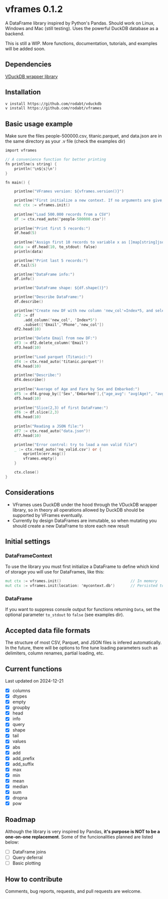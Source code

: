 # vframes 0.1.2

A DataFrame library inspired by Python's Pandas. Should work on Linux, Windows and Mac (still testing). Uses the powerful DuckDB database as a backend.

This is still a WIP. More functions, documentation, tutorials, and examples will be added soon.

## Dependencies

[VDuckDB wrapper library](https://github.com/rodabt/vduckdb)

## Installation

```bash
v install https://github.com/rodabt/vduckdb
v install https://github.com/rodabt/vframes
```

## Basic usage example

Make sure the files people-500000.csv, titanic.parquet, and data.json are in the same directory as your .v file (check the examples dir)

```v
import vframes

// A convenience function for better printing
fn printlne(s string) {
    println('\n${s}\n')
}

fn main() {

    printlne("VFrames version: ${vframes.version()}")

    printlne("First initialize a new context. If no arguments are give, memory is used")
    mut ctx := vframes.init()
    
    printlne("Load 500.000 records from a CSV")
    df := ctx.read_auto('people-500000.csv')!
    
    printlne("Print first 5 records:")
    df.head(5)
    
    printlne("Assign first 10 records to variable x as []map[string]json2.Any")
    data := df.head(10, to_stdout: false)
    println(data)

    printlne("Print last 5 records:")
    df.tail(5)

    printlne("DataFrame info:")
    df.info()

    printlne("DataFrame shape: ${df.shape()}")

    printlne("Describe DataFrame:")
    df.describe()

    printlne("Create new DF with new column 'new_col'=Index*5, and select a subset of columns (Email, Phone, new_col):")
    df2 := df
        .add_column('new_col', 'Index*5')
        .subset(['Email','Phone','new_col'])  
    df2.head(10)

    printlne("Delete Email from new DF:")
    df3 := df2.delete_column('Email')
    df3.head(10)
    
    printlne("Load parquet (Titanic):")
    df4 := ctx.read_auto('titanic.parquet')!
    df4.head(10)

    printlne("Describe:")
    df4.describe()
    
    printlne("Average of Age and Fare by Sex and Embarked:")
    df5 := df4.group_by(['Sex','Embarked'],{"age_avg": "avg(Age)", "avg_fare": "avg(Fare)"})
    df5.head(10)
    
    printlne("Slice(2,3) of first DataFrame:")
    df6 := df.slice(2,3)
    df6.head(10)
    
    println("Reading a JSON file:")
    df7 := ctx.read_auto("data.json")!
    df7.head(10)

    printlne("Error control: try to load a non valid file")
    _ := ctx.read_auto('no_valid.csv') or { 
        eprintln(err.msg())
        vframes.empty()
    }

    ctx.close()
}
```

## Considerations

- VFrames uses DuckDB under the hood through the VDuckDB wrapper library, so in theory all operations allowed by DuckDB should be supported by VFrames eventually.
- Currently by design DataFrames are inmutable, so when mutating you should create a new DataFrame to store each new result

## Initial settings

### DataFrameContext

To use the library you must first initialize a DataFrame to define which kind of storage you will use for DataFrames, like this:

```v
mut ctx := vframes.init()                               // In memory
mut ctx := vframes.init(location: 'mycontext.db')       // Persisted to 'mycontext.db'
```

### DataFrame

If you want to suppress console output for functions returning `Data`, set the optional parameter `to_stdout` to `false` (see examples dir).

## Accepted data file formats

The structure of most CSV, Parquet, and JSON files is infered automatically. In the future, there will be options to fine tune loading parameters such as delimiters, column renames, partial loading, etc.

## Current functions

Last updated on 2024-12-21

- [X] columns
- [X] dtypes
- [X] empty
- [X] groupby
- [X] head
- [X] info
- [X] query
- [X] shape
- [X] tail
- [X] values
- [X] abs
- [X] add
- [X] add_prefix
- [X] add_suffix
- [X] max
- [X] min
- [X] mean
- [X] median
- [X] sum
- [X] dropna
- [X] pow

## Roadmap

Although the library is very inspired by Pandas, **it's purpose is NOT to be a one-on-one replacement**. Some of the funcionalities planned are listed below:

- [ ] DataFrame joins
- [ ] Query deferral
- [ ] Basic plotting

## How to contribute

Comments, bug reports, requests, and pull requests are welcome.
